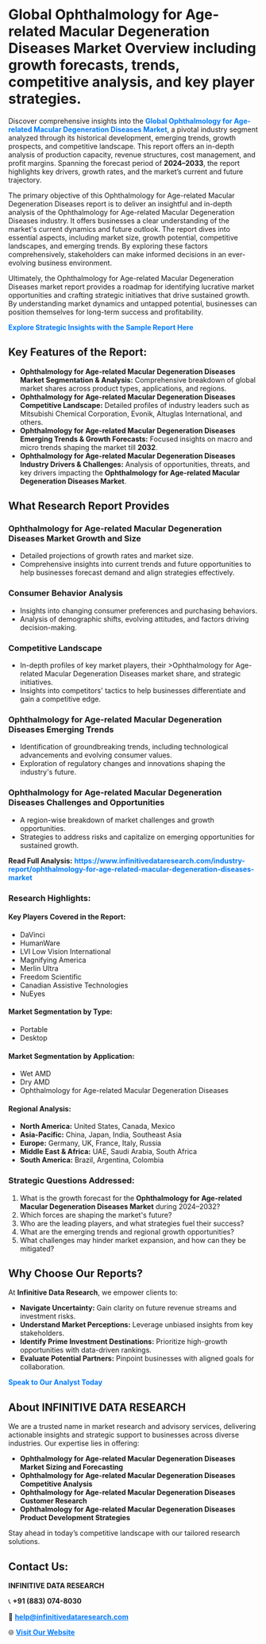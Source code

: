 <h1>Global Ophthalmology for Age-related Macular Degeneration Diseases Market Overview including growth forecasts, trends, competitive analysis, and key player strategies.</h1>
<p>
Discover comprehensive insights into the 
<a href="https://www.infinitivedataresearch.com/industry-report/ophthalmology-for-age-related-macular-degeneration-diseases-market" rel="dofollow" style="color: #007BFF; text-decoration: none;"><strong>Global Ophthalmology for Age-related Macular Degeneration Diseases Market</strong></a>, a pivotal industry segment analyzed through its historical development, emerging trends, growth prospects, and competitive landscape. This report offers an in-depth analysis of production capacity, revenue structures, cost management, and profit margins. Spanning the forecast period of <strong>2024–2033</strong>, the report highlights key drivers, growth rates, and the market’s current and future trajectory.
</p>
<p>
The primary objective of this Ophthalmology for Age-related Macular Degeneration Diseases report is to deliver an insightful and in-depth analysis of the Ophthalmology for Age-related Macular Degeneration Diseases industry. It offers businesses a clear understanding of the market's current dynamics and future outlook. The report dives into essential aspects, including market size, growth potential, competitive landscapes, and emerging trends. By exploring these factors comprehensively, stakeholders can make informed decisions in an ever-evolving business environment.
</p>
<p>
Ultimately, the Ophthalmology for Age-related Macular Degeneration Diseases market report provides a roadmap for identifying lucrative market opportunities and crafting strategic initiatives that drive sustained growth. By understanding market dynamics and untapped potential, businesses can position themselves for long-term success and profitability.
</p>
<p>
<a href="https://www.infinitivedataresearch.com/request-sample/reportId=103432" style="color: #007BFF; text-decoration: none;"><strong>Explore Strategic Insights with the Sample Report Here</strong></a>
</p>

<h2>Key Features of the Report:</h2>
<ul>
<li><strong>Ophthalmology for Age-related Macular Degeneration Diseases Market Segmentation & Analysis:</strong> Comprehensive breakdown of global market shares across product types, applications, and regions.</li>
<li><strong>Ophthalmology for Age-related Macular Degeneration Diseases Competitive Landscape:</strong> Detailed profiles of industry leaders such as Mitsubishi Chemical Corporation, Evonik, Altuglas International, and others.</li>
<li><strong>Ophthalmology for Age-related Macular Degeneration Diseases Emerging Trends & Growth Forecasts:</strong> Focused insights on macro and micro trends shaping the market till <strong>2032</strong>.</li>
<li><strong>Ophthalmology for Age-related Macular Degeneration Diseases Industry Drivers & Challenges:</strong> Analysis of opportunities, threats, and key drivers impacting the <strong>Ophthalmology for Age-related Macular Degeneration Diseases Market</strong>.</li>
</ul>

<h2>What Research Report Provides</h2>
<h3>Ophthalmology for Age-related Macular Degeneration Diseases Market Growth and Size</h3>
<ul>
<li>Detailed projections of growth rates and market size.</li>
<li>Comprehensive insights into current trends and future opportunities to help businesses forecast demand and align strategies effectively.</li>
</ul>

<h3>Consumer Behavior Analysis</h3>
<ul>
<li>Insights into changing consumer preferences and purchasing behaviors.</li>
<li>Analysis of demographic shifts, evolving attitudes, and factors driving decision-making.</li>
</ul>

<h3>Competitive Landscape</h3>
<ul>
<li>In-depth profiles of key market players, their >Ophthalmology for Age-related Macular Degeneration Diseases market share, and strategic initiatives.</li>
<li>Insights into competitors' tactics to help businesses differentiate and gain a competitive edge.</li>
</ul>

<h3>Ophthalmology for Age-related Macular Degeneration Diseases Emerging Trends</h3>
<ul>
<li>Identification of groundbreaking trends, including technological advancements and evolving consumer values.</li>
<li>Exploration of regulatory changes and innovations shaping the industry's future.</li>
</ul>

<h3>Ophthalmology for Age-related Macular Degeneration Diseases Challenges and Opportunities</h3>
<ul>
<li>A region-wise breakdown of market challenges and growth opportunities.</li>
<li>Strategies to address risks and capitalize on emerging opportunities for sustained growth.</li>
</ul>
<p><strong>Read Full Analysis:</strong> <a href="https://www.infinitivedataresearch.com/industry-report/ophthalmology-for-age-related-macular-degeneration-diseases-market" rel="dofollow" style="color: #007BFF; text-decoration: none;"><strong>https://www.infinitivedataresearch.com/industry-report/ophthalmology-for-age-related-macular-degeneration-diseases-market</strong></a></p>
<h3>Research Highlights:</h3>
<h4>Key Players Covered in the Report:</h4>
<ul><li>DaVinci</li><li>HumanWare</li><li>LVI Low Vision International</li><li>Magnifying America</li><li>Merlin Ultra</li><li>Freedom Scientific</li><li>Canadian Assistive Technologies</li><li>NuEyes</li></ul>
<h4>Market Segmentation by Type:</h4>
<ul><li>Portable</li><li>Desktop</li></ul>
<h4>Market Segmentation by Application:</h4>
<ul><li>Wet AMD</li><li>Dry AMD</li><li>Ophthalmology for Age-related Macular Degeneration Diseases</li></ul>

<h4>Regional Analysis:</h4>
<ul>
<li><strong>North America:</strong> United States, Canada, Mexico</li>
<li><strong>Asia-Pacific:</strong> China, Japan, India, Southeast Asia</li>
<li><strong>Europe:</strong> Germany, UK, France, Italy, Russia</li>
<li><strong>Middle East & Africa:</strong> UAE, Saudi Arabia, South Africa</li>
<li><strong>South America:</strong> Brazil, Argentina, Colombia</li>
</ul>

<h3>Strategic Questions Addressed:</h3>
<ol>
<li>What is the growth forecast for the <strong>Ophthalmology for Age-related Macular Degeneration Diseases Market</strong> during 2024–2032?</li>
<li>Which forces are shaping the market's future?</li>
<li>Who are the leading players, and what strategies fuel their success?</li>
<li>What are the emerging trends and regional growth opportunities?</li>
<li>What challenges may hinder market expansion, and how can they be mitigated?</li>
</ol>

<h2>Why Choose Our Reports?</h2>
<p>At <strong>Infinitive Data Research</strong>, we empower clients to:</p>
<ul>
<li><strong>Navigate Uncertainty:</strong> Gain clarity on future revenue streams and investment risks.</li>
<li><strong>Understand Market Perceptions:</strong> Leverage unbiased insights from key stakeholders.</li>
<li><strong>Identify Prime Investment Destinations:</strong> Prioritize high-growth opportunities with data-driven rankings.</li>
<li><strong>Evaluate Potential Partners:</strong> Pinpoint businesses with aligned goals for collaboration.</li>
</ul>
<p><a href="https://www.infinitivedataresearch.com/industry-report/ophthalmology-for-age-related-macular-degeneration-diseases-market" rel="dofollow" style="color: #007BFF; text-decoration: none;"><strong>Speak to Our Analyst Today</strong></a></p>

<h2>About INFINITIVE DATA RESEARCH</h2>
<p>We are a trusted name in market research and advisory services, delivering actionable insights and strategic support to businesses across diverse industries. Our expertise lies in offering:</p>
<ul>
<li><strong>Ophthalmology for Age-related Macular Degeneration Diseases Market Sizing and Forecasting</strong></li>
<li><strong>Ophthalmology for Age-related Macular Degeneration Diseases Competitive Analysis</strong></li>
<li><strong>Ophthalmology for Age-related Macular Degeneration Diseases Customer Research</strong></li>
<li><strong>Ophthalmology for Age-related Macular Degeneration Diseases Product Development Strategies</strong></li>
</ul>
<p>Stay ahead in today’s competitive landscape with our tailored research solutions.</p>

<h2>Contact Us:</h2>
<p><strong>INFINITIVE DATA RESEARCH</strong></p>
<p>📞 <strong>+91 (883) 074-8030</strong></p>
<p>📧 <strong><a href="mailto:help@infinitivedataresearch.com" style="color: #007BFF;">help@infinitivedataresearch.com</a></strong></p>
<p>🌐 <strong><a href="https://www.infinitivedataresearch.com" rel="dofollow" style="color: #007BFF;">Visit Our Website</a></strong></p>